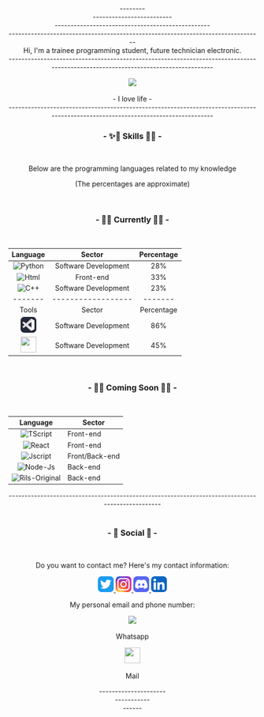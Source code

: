 <div align="center">
      --------
</div>
<div align="center">
      -------------------------
</div>

<div align="center">
      ‎-------------------------------------------------
</div>

<div align="center">
      --------------------------------------------------------------------------------
</div>

<div align="center">
  Hi, I'm a trainee programming student, future technician electronic.
</div>

<div align="center">
      ---------------------------------------------------------------------------------------------------------------------------------
      

</div>

<div align="center">

![](https://i.pinimg.com/originals/1e/a6/66/1ea66601f1ee09b578c40feee6ecd953.gif)
</div>

<div align="center">
- I love life -
</div>

<div align="center">
      ---------------------------------------------------------------------------------------------------------------------------------
</div>

<div align="center">

### - ✨🌟 **Skills** 🌟✨ -

</div>

<div align="center">
<br>

  Below are the programming languages related to my knowledge 
  
  (The percentages are approximate)
</div>
<div align="center">
      
<br>

### - 🔹🔷 **Currently** 🔷🔹 -

<br>
      
| Language | Sector | Percentage |
|:------------------:|:------:|:----------:|
| ![Python](https://icongr.am/devicon/python-original.svg?size=32&color=currentColor) | Software Development | 28% |
| ![Html](https://icongr.am/devicon/html5-original-wordmark.svg?size=32&color=currentColor) | Front-end | 33% |
| ![C++](https://icongr.am/devicon/cplusplus-original.svg?size=32&color=currentColor) | Software Development | 23% |
|-------|------------------|-------|
| Tools | Sector | Percentage |
| <img src="https://github.com/tandpfun/skill-icons/raw/main/icons/VSCode-Dark.svg" width="32" height="32">   | Software Development | 86% |
| <img src="https://cdn.jsdelivr.net/gh/devicons/devicon/icons/pycharm/pycharm-original.svg" width="32" height="32">   | Software Development | 45% |
</div>

<br>
<div align="center">

### - 🔸🔶 **Coming Soon** 🔶🔸 -
<br>

| Language | Sector |
|:------------------:|--------|
| ![TScript](https://icongr.am/devicon/typescript-original.svg?size=32&color=currentColor) | Front-end |
| ![React](https://icongr.am/devicon/react-original-wordmark.svg?size=32&color=currentColor) | Front-end |
| ![Jscript](https://icongr.am/devicon/javascript-original.svg?size=32&color=currentColor) | Front/Back-end |
| ![Node-Js](https://icongr.am/devicon/nodejs-original.svg?size=32&color=fa0000) | Back-end |
| ![Rils-Original](https://icongr.am/devicon/rails-original-wordmark.svg?size=32&color=currentColor) | Back-end |

</div>
<div align="center">
      ------------------------------------------------------------------------------------------------
</div>
<div align="center">
<br>

### - 💚 **Social** 💚 -

<br>

  Do you want to contact me? Here's my contact information:
  
  
  <a href="https://twitter.com/0_o__sami__o_0">
    <img src="https://github.com/tandpfun/skill-icons/raw/main/icons/Twitter.svg" width="32" height="32">
  </a>

  <a href="https://instagram.com/0_o__sami__o_0?igshid=MzNlNGNkZWQ4Mg==">
    <img src="https://github.com/tandpfun/skill-icons/raw/main/icons/Instagram.svg" width="32" height="32">
  </a>

  <a href="https://discord.gg/YBa4PP7M">
    <img src="https://github.com/tandpfun/skill-icons/raw/main/icons/Discord.svg" width="32" height="32">
  </a>

  <a href="https://www.linkedin.com/in/aldo-samuel-vladimir-q-03a48327a">
    <img src="https://github.com/tandpfun/skill-icons/raw/main/icons/LinkedIn.svg" width="32" height="32">
  </a>        

My personal email and phone number:
<div align="center">
<div>
  <a href="Wa.me/+5492612734723">
    <img src="https://icongr.am/jam/whatsapp.svg?size=32&color=25D366">
  </a>
  
  Whatsapp</div><div><a href="Danolexpro08@gmail.com">
    <img src="https://icongr.am/octicons/mail.svg?size=128&color=9e9e9e" width="32" height="32">
  </a>
  
  ‎‎‎‎‎‎‎‎‎‎‎‎‎‎‎‎‎‎‎‎‎‎‎‎‎‎‎‎‎‎‎‎‎‎‎‎‎‎‎‎‎‎‎‎‎‎‎‎‎‎‎‎‎‎‎‎‎‎‎‎‎‎‎‎‎‎‎‎‎‎‎‎‎‎‎‎‎‎‎‎‎‎‎‎‎‎‎‎‎‎‎‎‎‎‎‎‎‎‎‎‎‎‎‎‎‎‎‎‎‎‎‎‎‎‎‎‎‎‎‎‎‎‎‎‎‎‎‎‎‎‎‎‎‎‎‎‎‎‎‎‎‎‎‎‎‎‎‎‎‎‎‎‎‎‎‎‎‎‎‎‎‎‎‎‎‎‎‎‎‎‎‎‎‎‎‎‎‎‎‎‎‎Mail
  </div>

<div align="center">
      ---------------------
</div>

<div align="center">
      -----------
</div>

<div align="center">
      ------
</div>
